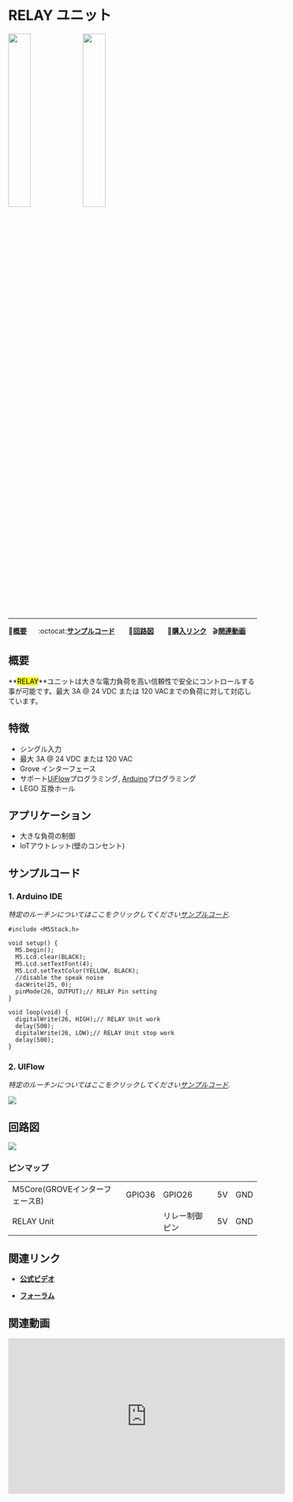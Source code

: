 # RELAY ユニット

<img src="assets/img/product_pics/unit/M5GO_Unit_relay.png" width="30%" height="30%"><img src="assets/img/product_pics/unit/unit_relay_grove_b.png" width="30%" height="30%">

***

:memo:**[概要](#概要)**&nbsp;&nbsp;&nbsp;&nbsp;&nbsp;&nbsp;:octocat:**[サンプルコード](#サンプルコード)**&nbsp;&nbsp;&nbsp;&nbsp;&nbsp;&nbsp; :electric_plug:**[回路図](#回路図)** &nbsp;&nbsp;&nbsp;&nbsp;&nbsp;&nbsp;🛒**[購入リンク](https://www.aliexpress.com/store/product/M5Stack-Official-Mini-Relay-Unit-DC-3A-30V-AC-3A-220V-with-Triode-Driven-GROVE-Port/3226069_32922856211.html?spm=a2g1y.12024536.productList_5885013.subject_24)**&nbsp;&nbsp;&nbsp;:clapper:**[関連動画](#関連動画)**

## 概要

**<mark>RELAY</marK>**ユニットは大きな電力負荷を高い信頼性で安全にコントロールする事が可能です。最大 3A @ 24 VDC または 120 VACまでの負荷に対して対応しています。

## 特徴

- シングル入力
- 最大 3A @ 24 VDC または 120 VAC
- Grove インターフェース
- サポート[UiFlow](http://flow.m5stack.com)プログラミング, [Arduino](http://www.arduino.cc)プログラミング
- LEGO 互換ホール

## アプリケーション

- 大きな負荷の制御
- IoTアウトレット(壁のコンセント)

## サンプルコード

### 1. Arduino IDE

*特定のルーチンについてはここをクリックしてください[サンプルコード](https://github.com/m5stack/M5-ProductExampleCodes/tree/master/Unit/RELAY/Arduino).*

```arduino
#include <M5Stack.h>

void setup() {
  M5.begin();
  M5.Lcd.clear(BLACK);
  M5.Lcd.setTextFont(4);
  M5.Lcd.setTextColor(YELLOW, BLACK);
  //disable the speak noise
  dacWrite(25, 0);
  pinMode(26, OUTPUT);// RELAY Pin setting
}

void loop(void) {
  digitalWrite(26, HIGH);// RELAY Unit work
  delay(500);
  digitalWrite(26, LOW);// RELAY Unit stop work
  delay(500);
}
```

### 2. UIFlow

*特定のルーチンについてはここをクリックしてください[サンプルコード](https://github.com/m5stack/M5-ProductExampleCodes/tree/master/Unit/RELAY/UIFlow).*

<img src="assets/img/product_pics/unit/unit_example/RELAY/example_unit_relay_01.png">

## 回路図

<img src="assets/img/product_pics/unit/relay_sch.JPG">

### ピンマップ

<table>
 <tr><td>M5Core(GROVEインターフェースB)</td><td>GPIO36</td><td>GPIO26</td><td>5V</td><td>GND</td></tr>
 <tr><td>RELAY Unit</td><td> </td><td>リレー制御ピン</td><td>5V</td><td>GND</td></tr>
</table>

## 関連リンク

- **[公式ビデオ](https://www.youtube.com/channel/UCozgFVglWYQXbvTmGyS739w)**

- **[フォーラム](http://forum.m5stack.com/)**

## 関連動画

<iframe width="560" height="315" src="https://www.youtube.com/embed/48JQbPso2lw" frameborder="0" allow="accelerometer; autoplay; encrypted-media; gyroscope; picture-in-picture" allowfullscreen></iframe>